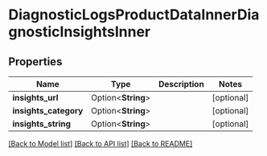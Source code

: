 # DiagnosticLogsProductDataInnerDiagnosticInsightsInner

## Properties

Name | Type | Description | Notes
------------ | ------------- | ------------- | -------------
**insights_url** | Option<**String**> |  | [optional]
**insights_category** | Option<**String**> |  | [optional]
**insights_string** | Option<**String**> |  | [optional]

[[Back to Model list]](../README.md#documentation-for-models) [[Back to API list]](../README.md#documentation-for-api-endpoints) [[Back to README]](../README.md)


